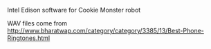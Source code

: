 Intel Edison software for Cookie Monster robot

WAV files come from http://www.bharatwap.com/category/category/3385/13/Best-Phone-Ringtones.html